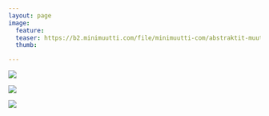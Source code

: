 ```yaml
---
layout: page
image:
  feature:
  teaser: https://b2.minimuutti.com/file/minimuutti-com/abstraktit-muut/1/DS27358-245px.jpg
  thumb:

---
```


![](https://b2.minimuutti.com/file/minimuutti-com/abstraktit-muut/1/DS27356-800px.jpg)

![](https://b2.minimuutti.com/file/minimuutti-com/abstraktit-muut/1/DS27358-800px.jpg)

![](https://b2.minimuutti.com/file/minimuutti-com/abstraktit-muut/1/DS27360-800px.jpg)
